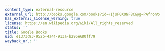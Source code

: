 ```yaml
---
content_type: external-resource
external_url: http://books.google.com/books?id=HIjsF0XONF8C&pg=PAfrontcover
has_external_license_warning: true
license: https://en.wikipedia.org/wiki/All_rights_reserved
status: ''
title: Google Books
uid: e1373c93-952b-4a4f-913a-b295e680ff79
wayback_url: ''
---
```

